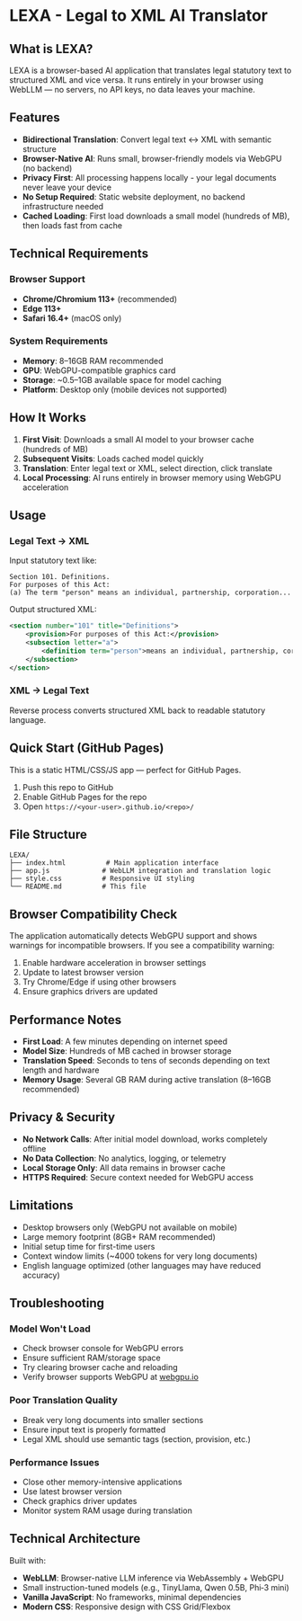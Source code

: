 # LEXA - Legal to XML AI Translator

## What is LEXA?

LEXA is a browser-based AI application that translates legal statutory text to structured XML and vice versa. It runs entirely in your browser using WebLLM — no servers, no API keys, no data leaves your machine.

## Features

- **Bidirectional Translation**: Convert legal text ↔ XML with semantic structure
- **Browser-Native AI**: Runs small, browser-friendly models via WebGPU (no backend)
- **Privacy First**: All processing happens locally - your legal documents never leave your device
- **No Setup Required**: Static website deployment, no backend infrastructure needed
- **Cached Loading**: First load downloads a small model (hundreds of MB), then loads fast from cache

## Technical Requirements

### Browser Support
- **Chrome/Chromium 113+** (recommended)
- **Edge 113+**
- **Safari 16.4+** (macOS only)

### System Requirements
- **Memory**: 8–16GB RAM recommended
- **GPU**: WebGPU-compatible graphics card
- **Storage**: ~0.5–1GB available space for model caching
- **Platform**: Desktop only (mobile devices not supported)

## How It Works

1. **First Visit**: Downloads a small AI model to your browser cache (hundreds of MB)
2. **Subsequent Visits**: Loads cached model quickly
3. **Translation**: Enter legal text or XML, select direction, click translate
4. **Local Processing**: AI runs entirely in browser memory using WebGPU acceleration

## Usage

### Legal Text → XML
Input statutory text like:
```
Section 101. Definitions. 
For purposes of this Act:
(a) The term "person" means an individual, partnership, corporation...
```

Output structured XML:
```xml
<section number="101" title="Definitions">
    <provision>For purposes of this Act:</provision>
    <subsection letter="a">
        <definition term="person">means an individual, partnership, corporation...</definition>
    </subsection>
</section>
```

### XML → Legal Text
Reverse process converts structured XML back to readable statutory language.

## Quick Start (GitHub Pages)

This is a static HTML/CSS/JS app — perfect for GitHub Pages.

1. Push this repo to GitHub
2. Enable GitHub Pages for the repo
3. Open `https://<your-user>.github.io/<repo>/`

## File Structure

```
LEXA/
├── index.html          # Main application interface
├── app.js             # WebLLM integration and translation logic
├── style.css          # Responsive UI styling
└── README.md          # This file
```

## Browser Compatibility Check

The application automatically detects WebGPU support and shows warnings for incompatible browsers. If you see a compatibility warning:

1. Enable hardware acceleration in browser settings
2. Update to latest browser version
3. Try Chrome/Edge if using other browsers
4. Ensure graphics drivers are updated

## Performance Notes

- **First Load**: A few minutes depending on internet speed
- **Model Size**: Hundreds of MB cached in browser storage
- **Translation Speed**: Seconds to tens of seconds depending on text length and hardware
- **Memory Usage**: Several GB RAM during active translation (8–16GB recommended)

## Privacy & Security

- **No Network Calls**: After initial model download, works completely offline
- **No Data Collection**: No analytics, logging, or telemetry
- **Local Storage Only**: All data remains in browser cache
- **HTTPS Required**: Secure context needed for WebGPU access

## Limitations

- Desktop browsers only (WebGPU not available on mobile)
- Large memory footprint (8GB+ RAM recommended)
- Initial setup time for first-time users
- Context window limits (~4000 tokens for very long documents)
- English language optimized (other languages may have reduced accuracy)

## Troubleshooting

### Model Won't Load
- Check browser console for WebGPU errors
- Ensure sufficient RAM/storage space
- Try clearing browser cache and reloading
- Verify browser supports WebGPU at [webgpu.io](https://webgpu.io)

### Poor Translation Quality
- Break very long documents into smaller sections
- Ensure input text is properly formatted
- Legal XML should use semantic tags (section, provision, etc.)

### Performance Issues
- Close other memory-intensive applications
- Use latest browser version
- Check graphics driver updates
- Monitor system RAM usage during translation

## Technical Architecture

Built with:
- **WebLLM**: Browser-native LLM inference via WebAssembly + WebGPU
- Small instruction-tuned models (e.g., TinyLlama, Qwen 0.5B, Phi‑3 mini)
- **Vanilla JavaScript**: No frameworks, minimal dependencies
- **Modern CSS**: Responsive design with CSS Grid/Flexbox
